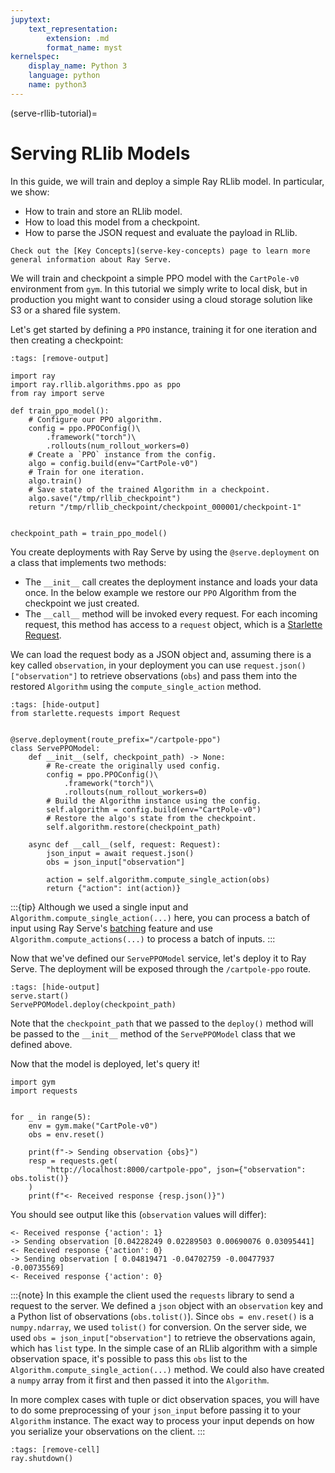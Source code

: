 ```yaml
---
jupytext:
    text_representation:
        extension: .md
        format_name: myst
kernelspec:
    display_name: Python 3
    language: python
    name: python3
---
```


(serve-rllib-tutorial)=

# Serving RLlib Models

In this guide, we will train and deploy a simple Ray RLlib model.
In particular, we show:

- How to train and store an RLlib model.
- How to load this model from a checkpoint.
- How to parse the JSON request and evaluate the payload in RLlib.

```{margin}
Check out the [Key Concepts](serve-key-concepts) page to learn more general information about Ray Serve.
```

We will train and checkpoint a simple PPO model with the `CartPole-v0` environment from `gym`.
In this tutorial we simply write to local disk, but in production you might want to consider using a cloud
storage solution like S3 or a shared file system.

Let's get started by defining a `PPO` instance, training it for one iteration and then creating a checkpoint:

```{code-cell} python3
:tags: [remove-output]

import ray
import ray.rllib.algorithms.ppo as ppo
from ray import serve

def train_ppo_model():
    # Configure our PPO algorithm.
    config = ppo.PPOConfig()\
        .framework("torch")\
        .rollouts(num_rollout_workers=0)
    # Create a `PPO` instance from the config.
    algo = config.build(env="CartPole-v0")
    # Train for one iteration.
    algo.train()
    # Save state of the trained Algorithm in a checkpoint.
    algo.save("/tmp/rllib_checkpoint")
    return "/tmp/rllib_checkpoint/checkpoint_000001/checkpoint-1"


checkpoint_path = train_ppo_model()
```

You create deployments with Ray Serve by using the `@serve.deployment` on a class that implements two methods:

- The `__init__` call creates the deployment instance and loads your data once.
  In the below example we restore our `PPO` Algorithm from the checkpoint we just created.
- The `__call__` method will be invoked every request.
  For each incoming request, this method has access to a `request` object,
  which is a [Starlette Request](https://www.starlette.io/requests/).

We can load the request body as a JSON object and, assuming there is a key called `observation`,
in your deployment you can use `request.json()["observation"]` to retrieve observations (`obs`) and
pass them into the restored `Algorithm` using the `compute_single_action` method.


```{code-cell} python3
:tags: [hide-output]
from starlette.requests import Request


@serve.deployment(route_prefix="/cartpole-ppo")
class ServePPOModel:
    def __init__(self, checkpoint_path) -> None:
        # Re-create the originally used config.
        config = ppo.PPOConfig()\
            .framework("torch")\
            .rollouts(num_rollout_workers=0)
        # Build the Algorithm instance using the config.
        self.algorithm = config.build(env="CartPole-v0")
        # Restore the algo's state from the checkpoint.
        self.algorithm.restore(checkpoint_path)

    async def __call__(self, request: Request):
        json_input = await request.json()
        obs = json_input["observation"]

        action = self.algorithm.compute_single_action(obs)
        return {"action": int(action)}
```

:::{tip}
Although we used a single input and `Algorithm.compute_single_action(...)` here, you
can process a batch of input using Ray Serve's [batching](serve-batching) feature
and use `Algorithm.compute_actions(...)` to process a batch of inputs.
:::

Now that we've defined our `ServePPOModel` service, let's deploy it to Ray Serve.
The deployment will be exposed through the `/cartpole-ppo` route.

```{code-cell} python3
:tags: [hide-output]
serve.start()
ServePPOModel.deploy(checkpoint_path)
```

Note that the `checkpoint_path` that we passed to the `deploy()` method will be passed to
the `__init__` method of the `ServePPOModel` class that we defined above.

Now that the model is deployed, let's query it!

```{code-cell} python3
import gym
import requests


for _ in range(5):
    env = gym.make("CartPole-v0")
    obs = env.reset()

    print(f"-> Sending observation {obs}")
    resp = requests.get(
        "http://localhost:8000/cartpole-ppo", json={"observation": obs.tolist()}
    )
    print(f"<- Received response {resp.json()}")
```

You should see output like this (`observation` values will differ):

```text
<- Received response {'action': 1}
-> Sending observation [0.04228249 0.02289503 0.00690076 0.03095441]
<- Received response {'action': 0}
-> Sending observation [ 0.04819471 -0.04702759 -0.00477937 -0.00735569]
<- Received response {'action': 0}
```


:::{note}
In this example the client used the `requests` library to send a request to the server.
We defined a `json` object with an `observation` key and a Python list of observations (`obs.tolist()`).
Since `obs = env.reset()` is a `numpy.ndarray`, we used `tolist()` for conversion.
On the server side, we used `obs = json_input["observation"]` to retrieve the observations again, which has `list` type.
In the simple case of an RLlib algorithm with a simple observation space, it's possible to pass this
`obs` list to the `Algorithm.compute_single_action(...)` method.
We could also have created a `numpy` array from it first and then passed it into the `Algorithm`.

In more complex cases with tuple or dict observation spaces, you will have to do some preprocessing of
your `json_input` before passing it to your `Algorithm` instance.
The exact way to process your input depends on how you serialize your observations on the client.
:::

```{code-cell} python3
:tags: [remove-cell]
ray.shutdown()
```
